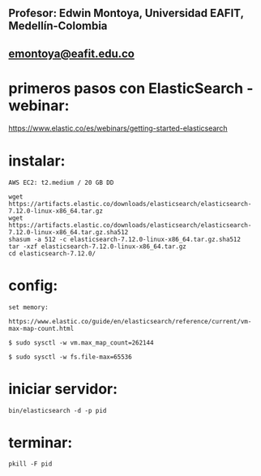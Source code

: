 ## Profesor: Edwin Montoya, Universidad EAFIT, Medellín-Colombia
## emontoya@eafit.edu.co

# primeros pasos con ElasticSearch - webinar:

https://www.elastic.co/es/webinars/getting-started-elasticsearch

# instalar:

    AWS EC2: t2.medium / 20 GB DD

    wget https://artifacts.elastic.co/downloads/elasticsearch/elasticsearch-7.12.0-linux-x86_64.tar.gz
    wget https://artifacts.elastic.co/downloads/elasticsearch/elasticsearch-7.12.0-linux-x86_64.tar.gz.sha512
    shasum -a 512 -c elasticsearch-7.12.0-linux-x86_64.tar.gz.sha512 
    tar -xzf elasticsearch-7.12.0-linux-x86_64.tar.gz
    cd elasticsearch-7.12.0/

# config:

    set memory:

    https://www.elastic.co/guide/en/elasticsearch/reference/current/vm-max-map-count.html

    $ sudo sysctl -w vm.max_map_count=262144

    $ sudo sysctl -w fs.file-max=65536

# iniciar servidor:

    bin/elasticsearch -d -p pid

# terminar:

    pkill -F pid